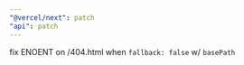 ```yaml
---
"@vercel/next": patch
"api": patch
---
```


fix ENOENT on /404.html when `fallback: false` w/ `basePath`

